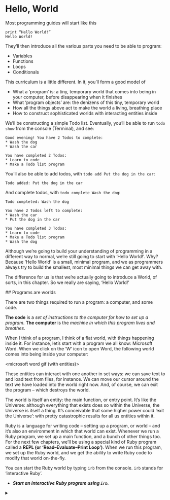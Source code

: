 # Hello, World

Most programming guides will start like this

```
print “Hello World!”
Hello World!
```

They’ll then introduce all the various parts you need to be able to program:

- Variables
- Functions
- Loops
- Conditionals

This curriculum is a little different. In it, you’ll form a good model of 

- What a ‘program’ is: a tiny, temporary world that comes into being in your computer, before disappearing when it finishes
- What ‘program objects’ are: the denizens of this tiny, temporary world
- How all the things above act to make the world a living, breathing place
- How to construct sophisticated worlds with interacting entities inside

We’ll be constructing a simple Todo list. Eventually, you’ll be able to run `todo show` from the console (Terminal), and see:

```
Good evening! You have 2 Todos to complete:
* Wash the dog
* Wash the car

You have completed 2 Todos:
* Learn to code
* Make a Todo list program
```

You’ll also be able to add todos, with `todo add Put the dog in the car`:

```
Todo added: Put the dog in the car
```

And complete todos, with `todo complete Wash the dog`:

```
Todo completed: Wash the dog

You have 2 Todos left to complete:
* Wash the car
* Put the dog in the car

You have completed 3 Todos:
* Learn to code
* Make a Todo list program
* Wash the dog
```

Although we’re going to build your understanding of programming in a different way to normal, we’re still going to start with ‘Hello World!’. Why? Because ‘Hello World’ is a small, minimal program, and we as programmers always try to build the smallest, most minimal things we can get away with.

The difference for us is that we’re actually going to introduce a World, of sorts, in this chapter. So we really are saying, ‘Hello World!’

## Programs are worlds

There are two things required to run a program: a computer, and some code.

<show both>

**The code** is a _set of instructions to the computer for how to set up a program_.
**The computer** is the _machine in which this program lives and breathes_.

When I think of a program, I think of a flat world, with things happening inside it. For instance, let’s start with a program we all know: Microsoft Word. When we click on the ‘W’ icon to open Word, the following world comes into being inside your computer:

<microsoft word gif (with entities)>

These entities can interact with one another in set ways: we can save text to and load text from files, for instance. We can move our cursor around the text we have loaded into the world right now. And, of course, we can exit the program – which destroys the world.

<microsoft word gif demonstrating interaction above>

The world is itself an entity: the main function, or entry point. It’s like the Universe: although everything that exists does so within the Universe, the Universe is itself a thing. It’s conceivable that some higher power could ‘exit the Universe’: with pretty catastrophic results for all us entities within it.

Ruby is a language for writing code – setting up a program, or world – and it’s also an environment in which that world can exist. Whenever we run a Ruby program, we set up a main function, and a bunch of other things too. For the next few chapters, we’ll be using a special kind of Ruby program called a **REPL (or ‘Read–Evaluate–Print Loop’)**. When we run this program, we set up the Ruby world, and we get the ability to write Ruby code to modify that world on-the-fly.

You can start the Ruby world by typing `irb` from the console. `irb` stands for ‘interactive Ruby’.

* _**Start an interactive Ruby program using `irb`.**_

<details>
  <summary></summary>
  <p>
    
```bash
$> irb
 > # you can type Ruby code here, and it’ll run instantly. :)
```
  </p>
</details>
<p></p>

